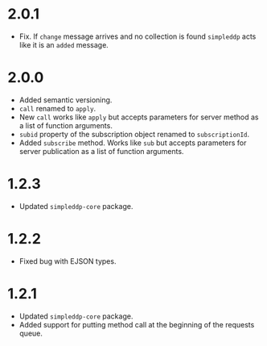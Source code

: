 # 2.0.1

* Fix. If `change` message arrives and no collection is found `simpleddp` acts like it is an `added` message.

# 2.0.0

* Added semantic versioning.
* `call` renamed to `apply`.
* New `call` works like `apply` but accepts parameters for server method as a list of function arguments.
* `subid` property of the subscription object renamed to `subscriptionId`.
* Added `subscribe` method. Works like `sub` but accepts parameters for server publication as a list of function arguments.

# 1.2.3

* Updated `simpleddp-core` package.

# 1.2.2

* Fixed bug with EJSON types.

# 1.2.1

* Updated `simpleddp-core` package.
* Added support for putting method call at the beginning of the requests queue.
